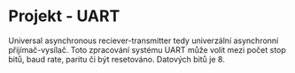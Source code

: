 
# Projekt - UART
Universal asynchronous reciever-transmitter tedy univerzální asynchronní přijímač-vysílač.
Toto zpracování systému UART může volit mezi počet stop bitů, baud rate, paritu či být resetováno. Datových bitů je 8.
